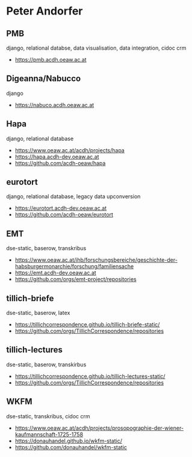 # Peter Andorfer

## PMB

django, relational databse, data visualisation, data integration, cidoc crm
* https://pmb.acdh.oeaw.ac.at

## Digeanna/Nabucco

django
* https://nabuco.acdh.oeaw.ac.at

## Hapa

django, relational database

* https://www.oeaw.ac.at/acdh/projects/hapa
* https://hapa.acdh-dev.oeaw.ac.at
* https://github.com/acdh-oeaw/hapa


## eurotort

django, relational database, legacy data upconversion
* https://eurotort.acdh-dev.oeaw.ac.at
* https://github.com/acdh-oeaw/eurotort

## EMT

dse-static, baserow, transkribus

* https://www.oeaw.ac.at/ihb/forschungsbereiche/geschichte-der-habsburgermonarchie/forschung/familiensache
* https://emt.acdh-dev.oeaw.ac.at
* https://github.com/orgs/emt-project/repositories


## tillich-briefe

dse-static, baserow, latex

* https://tillichcorrespondence.github.io/tillich-briefe-static/
* https://github.com/orgs/TillichCorrespondence/repositories

## tillich-lectures

dse-static, baserow, transkirbus

* https://tillichcorrespondence.github.io/tillich-lectures-static/
* https://github.com/orgs/TillichCorrespondence/repositories


## WKFM

dse-static, transkribus, cidoc crm

* https://www.oeaw.ac.at/acdh/projects/prosopographie-der-wiener-kaufmannschaft-1725-1758
* https://donauhandel.github.io/wkfm-static/
* https://github.com/donauhandel/wkfm-static

